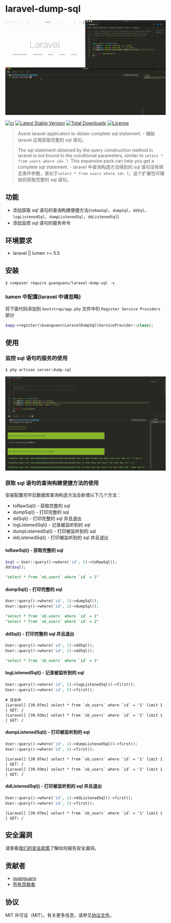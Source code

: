 # laravel-dump-sql

![](docs/dump-server.gif)

[![ci](https://github.com/guanguans/laravel-dump-sql/actions/workflows/ci.yml/badge.svg)](https://github.com/guanguans/laravel-dump-sql/actions/workflows/ci.yml)
[![Latest Stable Version](https://poser.pugx.org/guanguans/laravel-dump-sql/v)](//packagist.org/packages/guanguans/laravel-dump-sql)
[![Total Downloads](https://poser.pugx.org/guanguans/laravel-dump-sql/downloads)](//packagist.org/packages/guanguans/laravel-dump-sql)
[![License](https://poser.pugx.org/guanguans/laravel-dump-sql/license)](//packagist.org/packages/guanguans/laravel-dump-sql)

> Assist laravel application to obtain complete sql statement. - 辅助 laravel 应用获取完整的 sql 语句。

> The sql statement obtained by the query construction method in laravel is not bound to the conditional parameters, similar to `select * from users where id= ?`. This expansion pack can help you get a complete sql statement. - laravel 中查询构造方法得到的 sql 语句没有绑定条件参数，类似于`select * from users where id= ?`。这个扩展包可辅助你获取完整的 sql 语句。

## 功能

* 添加获取 sql 语句的查询构建便捷方法(`toRawSql`、`dumpSql`、`ddSql`、`logListenedSql`、`dumpListenedSql`、`ddListenedSql`)
* 添加监控 sql 语句的服务命令

## 环境要求

* laravel || lumen >= 5.5

## 安装

```shell
$ composer require guanguans/laravel-dump-sql -v
```

### lumen 中配置(laravel 中请忽略)

将下面代码添加到 `bootstrap/app.php` 文件中的 `Register Service Providers` 部分

```php
$app->register(\Guanguans\LaravelDumpSql\ServiceProvider::class);
```

## 使用

### 监控 sql 语句的服务的使用

```shell
$ php artisan server:dump-sql
```

![](docs/dump-server.png)

### 获取 sql 语句的查询构建便捷方法的使用

安装配置完毕后数据库查询构造方法会新增以下几个方法：

* toRawSql() - 获取完整的 sql
* dumpSql() - 打印完整的 sql
* ddSql() - 打印完整的 sql 并且退出
* logListenedSql() - 记录被监听到的 sql
* dumpListenedSql() - 打印被监听到的 sql
* ddListenedSql() - 打印被监听到的 sql 并且退出

#### toRawSql() - 获取完整的 sql

```php
$sql = User::query()->where('id', 1)->toRawSql();
dd($sql);
```

```sql
"select * from `xb_users` where `id` = 1"
```

#### dumpSql() - 打印完整的 sql

```php
User::query()->where('id', 1)->dumpSql();
User::query()->where('id', 2)->dumpSql();
```

```sql
"select * from `xb_users` where `id` = 1"
"select * from `xb_users` where `id` = 2"
```

#### ddSql() - 打印完整的 sql 并且退出

```php
User::query()->where('id', 1)->ddSql();
User::query()->where('id', 2)->ddSql();
```

```sql
"select * from `xb_users` where `id` = 1"
```

#### logListenedSql() - 记录被监听到的 sql

```php
User::query()->where('id', 1)->logListenedSql()->first();
User::query()->where('id', 2)->first();
```

```shell
# 日志中
[Laravel] [39.97ms] select * from `xb_users` where `id` = '1' limit 1 | GET: /
[Laravel] [39.93ms] select * from `xb_users` where `id` = '2' limit 1 | GET: /
```

#### dumpListenedSql() - 打印被监听到的 sql

```php
User::query()->where('id', 1)->dumpListenedSql()->first();
User::query()->where('id', 2)->first();
```

```shell
[Laravel] [39.97ms] select * from `xb_users` where `id` = '1' limit 1 | GET: /
[Laravel] [39.93ms] select * from `xb_users` where `id` = '2' limit 1 | GET: /
```

#### ddListenedSql() - 打印被监听到的 sql 并且退出

```php
User::query()->where('id', 1)->ddListenedSql()->first();
User::query()->where('id', 2)->first();
```

```shell
[Laravel] [39.97ms] select * from `xb_users` where `id` = '1' limit 1 | GET: /
```

## 安全漏洞

请查看[我们的安全政策](../../security/policy)了解如何报告安全漏洞。

## 贡献者

* [guanguans](https://github.com/guanguans)
* [所有贡献者](../../contributors)

## 协议

MIT 许可证（MIT）。有关更多信息，请参见[协议文件](LICENSE)。
